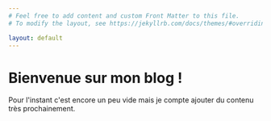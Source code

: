 ```yaml
---
# Feel free to add content and custom Front Matter to this file.
# To modify the layout, see https://jekyllrb.com/docs/themes/#overriding-theme-defaults

layout: default
---
```


# Bienvenue sur mon blog !

Pour l'instant c'est encore un peu vide mais je compte ajouter du contenu très prochainement.
